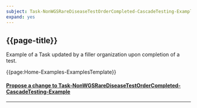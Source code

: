 ```yaml
---
subject: Task-NonWGSRareDiseaseTestOrderCompleted-CascadeTesting-Example
expand: yes
---
```



## {{page-title}}

Example of a Task updated by a filler organization upon completion of a test.

{{page:Home-Examples-ExamplesTemplate}}


<div id="Feedback" class="tabcontent">
<h4><a href='https://simplifier.net/NHS-Digital-FHIR-Genomics-Implementation-Guide/Task-NonWGSRareDiseaseTestOrderCompleted-CascadeTesting-Example/~issues?level=Filee' target="_blank">Propose a change to Task-NonWGSRareDiseaseTestOrderCompleted-CascadeTesting-Example</a></h4>
</div>

---